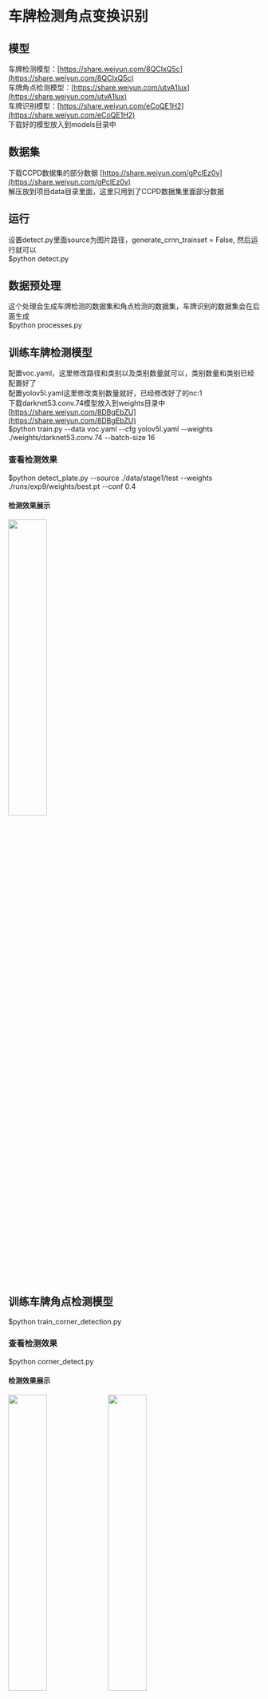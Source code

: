 # 车牌检测角点变换识别

## 模型
车牌检测模型：[https://share.weiyun.com/8QCIxQ5c](https://share.weiyun.com/8QCIxQ5c) <br>
车牌角点检测模型：[https://share.weiyun.com/utvA1lux](https://share.weiyun.com/utvA1lux) <br>
车牌识别模型：[https://share.weiyun.com/eCoQE1H2](https://share.weiyun.com/eCoQE1H2) <br>
下载好的模型放入到models目录中<br>
## 数据集
下载CCPD数据集的部分数据 [https://share.weiyun.com/gPcIEz0v](https://share.weiyun.com/gPcIEz0v) <br>
解压放到项目data目录里面，这里只用到了CCPD数据集里面部分数据 <br>
 
## 运行
设置detect.py里面source为图片路径，generate_crnn_trainset = False, 然后运行就可以 <br>
$python detect.py <br>

## 数据预处理
这个处理会生成车牌检测的数据集和角点检测的数据集，车牌识别的数据集会在后面生成 <br>
$python processes.py <br>

## 训练车牌检测模型
配置voc.yaml，这里修改路径和类别以及类别数量就可以，类别数量和类别已经配置好了<br>
配置yolov5l.yaml这里修改类别数量就好，已经修改好了的nc:1<br>
下载darknet53.conv.74模型放入到weights目录中[https://share.weiyun.com/8DBgEbZU](https://share.weiyun.com/8DBgEbZU) <br>
$python train.py --data voc.yaml --cfg yolov5l.yaml --weights  ./weights/darknet53.conv.74  --batch-size 16 <br>
### 查看检测效果 
$python detect_plate.py --source ./data/stage1/test  --weights  ./runs/exp9/weights/best.pt --conf 0.4 <br>
#### 检测效果展示
<img src="inference/plate_detection/1.jpg" width="39%" /><br>

## 训练车牌角点检测模型
$python train_corner_detection.py <br>
### 查看检测效果
$python corner_detect.py <br>
#### 检测效果展示
<img src="inference/corner_detection/1.jpg" width="39%" /> <img src="inference/corner_detection/2.jpg" width="39%" /><br>
<i></i>
<img src="inference/corner_detection/3.jpg" width="39%" /> <img src="inference/corner_detection/4.jpg" width="39%" /><br>
<i></i>
<img src="inference/corner_detection/5.jpg" width="39%" /> <img src="inference/corner_detection/6.jpg" width="39%" /><br>
<i></i>
## 训练车牌文字识别模型
### 生成训练数据
设置好车牌检测模型路径和车牌角点检测模型路径，plate_detect_model=*，corner_detect_model=*，generate_crnn_trainset = True <br>
生成训练数据<br>
$python detect.py 

安装warp-ctc<br>
```bash
git clone https://github.com/SeanNaren/warp-ctc.git
cd warp-ctc
mkdir build; cd build
cmake ..
make
cd ../pytorch_binding
python setup.py install
cd ../
```
验证warp-ctc是否安装成功，能正常导入包就安装好了<br>
```python
import torch
from warpctc_pytorch import CTCLoss
```

### 训练识别模型
$cd CRNN_Chinese_Characters_Rec <br>
修改文件里面输入图片的路径CRNN_Chinese_Characters_Rec\lib\config\OWN_config.yaml：ROOT<br>
修改文件里面的字符CRNN_Chinese_Characters_Rec\lib\config\alphabets.py：alphabet = ''，中文车牌的字符就是这些可以不用修改<br>
$python train.py
### 验证识别效果
$cd CRNN_Chinese_Characters_Rec <br>
$python demo.py

### 三阶段整体检测识别
$cd yolov5
设置generate_crnn_trainset = False
$python detect.py

#### 整体识别效果展示
<img src="inference/whole_detection/1.jpg" width="70%" />
<img src="inference/whole_detection/2.jpg" width="70%" />
<img src="inference/whole_detection/3.jpg" width="70%" />
<img src="inference/whole_detection/4.jpg" width="70%" />
<img src="inference/whole_detection/5.jpg" width="70%" />
<img src="inference/whole_detection/6.jpg" width="70%" />
<img src="inference/whole_detection/7.jpg" width="70%" />
<img src="inference/whole_detection/8.jpg" width="70%" />
<i></i>

## Reference <br>
1. yolov5 https://github.com/ultralytics/yolov5   <br>  
2. https://github.com/szad670401/Rubost-Chinese-License-Plate-Locate-Using-LBP-adaboost-with-CNN-regression   <br>  
3. CRNN_Chinese_Characters_Rec https://github.com/Sierkinhane/CRNN_Chinese_Characters_Rec   <br>     

License
~~~~~~~
`Free software: MIT license <https://github.com/shiheyingzhe/plate_detect_corner_warp_recognize/LICENSE>`_
Citation: ZouJiu. plate_detect_corner_warp_recognize. Git code (2020). https://github.com/shiheyingzhe/plate_detect_corner_warp_recognize